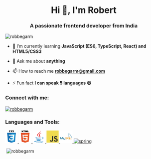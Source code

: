 <h1 align="center">Hi 👋, I'm Robert</h1>
<h3 align="center">A passionate frontend developer from India</h3>

<p align="left"> <img src="https://komarev.com/ghpvc/?username=robbegarm&label=Profile%20views&color=0e75b6&style=flat" alt="robbegarm" /> </p>

- 🌱 I’m currently learning **JavaScript (ES6, TypeScript, React) and HTML5/CSS3**

- 💬 Ask me about **anything**

- 📫 How to reach me **robbegarm@gmail.com**

- ⚡ Fun fact **I can speak 5 languages 😄**

<h3 align="left">Connect with me:</h3>
<p align="left">
<a href="https://linkedin.com/in/robbegarm" target="blank"><img align="center" src="https://raw.githubusercontent.com/rahuldkjain/github-profile-readme-generator/master/src/images/icons/Social/linked-in-alt.svg" alt="robbegarm" height="30" width="40" /></a>
</p>

<h3 align="left">Languages and Tools:</h3>
<p align="left"> <a href="https://www.w3schools.com/css/" target="_blank" rel="noreferrer"> <img src="https://raw.githubusercontent.com/devicons/devicon/master/icons/css3/css3-original-wordmark.svg" alt="css3" width="40" height="40"/> </a> <a href="https://www.w3.org/html/" target="_blank" rel="noreferrer"> <img src="https://raw.githubusercontent.com/devicons/devicon/master/icons/html5/html5-original-wordmark.svg" alt="html5" width="40" height="40"/> </a> <a href="https://www.java.com" target="_blank" rel="noreferrer"> <img src="https://raw.githubusercontent.com/devicons/devicon/master/icons/java/java-original.svg" alt="java" width="40" height="40"/> </a> <a href="https://developer.mozilla.org/en-US/docs/Web/JavaScript" target="_blank" rel="noreferrer"> <img src="https://raw.githubusercontent.com/devicons/devicon/master/icons/javascript/javascript-original.svg" alt="javascript" width="40" height="40"/> </a> <a href="https://www.mysql.com/" target="_blank" rel="noreferrer"> <img src="https://raw.githubusercontent.com/devicons/devicon/master/icons/mysql/mysql-original-wordmark.svg" alt="mysql" width="40" height="40"/> </a> <a href="https://spring.io/" target="_blank" rel="noreferrer"> <img src="https://www.vectorlogo.zone/logos/springio/springio-icon.svg" alt="spring" width="40" height="40"/> </a> </p>

<p>&nbsp;<img align="center" src="https://github-readme-stats.vercel.app/api?username=robbegarm&show_icons=true&locale=en" alt="robbegarm" /></p>

